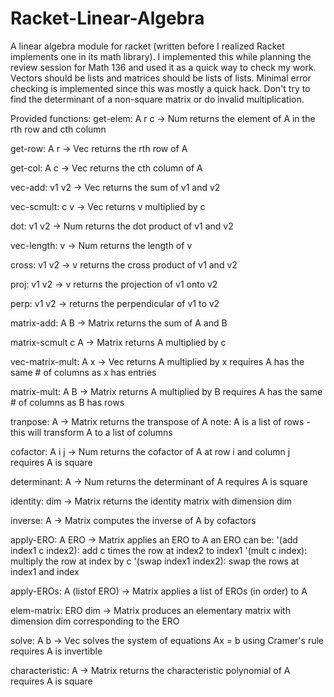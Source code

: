 # Racket-Linear-Algebra
A linear algebra module for racket (written before I realized Racket implements one in its math library).
I implemented this while planning the review session for Math 136 and used it as a quick way to check my work.
Vectors should be lists and matrices should be lists of lists.
Minimal error checking is implemented since this was mostly a quick hack.
Don't try to find the determinant of a non-square matrix or do invalid multiplication.

Provided functions:
get-elem: A r c -> Num
  returns the element of A in the rth row and cth column

get-row: A r -> Vec
  returns the rth row of A

get-col: A c -> Vec
  returns the cth column of A

vec-add: v1 v2 -> Vec
  returns the sum of v1 and v2

vec-scmult: c v -> Vec
  returns v multiplied by c
  
dot: v1 v2 -> Num
  returns the dot product of v1 and v2

vec-length: v -> Num
  returns the length of v

cross: v1 v2 -> v
  returns the cross product of v1 and v2
  
proj: v1 v2 -> v
  returns the projection of v1 onto v2

perp: v1 v2 ->
  returns the perpendicular of v1 to v2

matrix-add: A B -> Matrix
  returns the sum of A and B

matrix-scmult c A -> Matrix
  returns A multiplied by c

vec-matrix-mult: A x -> Vec
  returns A multiplied by x
  requires A has the same # of columns as x has entries

matrix-mult: A B -> Matrix
  returns A multiplied by B
  requires A has the same # of columns as B has rows
  
tranpose: A -> Matrix
  returns the transpose of A
  note: A is a list of rows - this will transform A to a list of columns

cofactor: A i j -> Num
  returns the cofactor of A at row i and column j
  requires A is square

determinant: A -> Num
  returns the determinant of A
  requires A is square

identity: dim -> Matrix
  returns the identity matrix with dimension dim

inverse: A -> Matrix
  computes the inverse of A by cofactors

apply-ERO: A ERO -> Matrix
  applies an ERO to A
  an ERO can be:
    '(add index1 c index2): add c times the row at index2 to index1
    '(mult c index): multiply the row at index by c
    '(swap index1 index2): swap the rows at index1 and index

apply-EROs: A (listof ERO) -> Matrix
  applies a list of EROs (in order) to A

elem-matrix: ERO dim -> Matrix
  produces an elementary matrix with dimension dim corresponding to the ERO

solve: A b -> Vec
  solves the system of equations Ax = b using Cramer's rule
  requires A is invertible

characteristic: A -> Matrix
  returns the characteristic polynomial of A
  requires A is square
